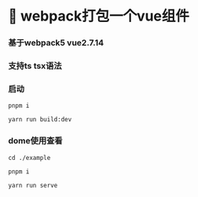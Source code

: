 # 🚀 webpack打包一个vue组件

### 基于webpack5 vue2.7.14

### 支持ts tsx语法

### 启动
    pnpm i 

    yarn run build:dev

### dome使用查看
    cd ./example

    pnpm i

    yarn run serve